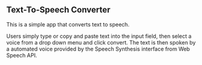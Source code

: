 ## Text-To-Speech Converter

This is a simple app that converts text to speech.

Users simply type or copy and paste text into the input field, then select a voice from a drop down menu and click convert.
The text is then spoken by a automated voice provided by the Speech Synthesis interface from Web Speech API. 
